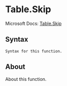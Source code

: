 ---
---

# Table.Skip

Microsoft Docs: [Table.Skip](https://docs.microsoft.com/en-us/powerquery-m/table-skip)

## Syntax

```powerquery-m
Syntax for this function.
```

## About

About this function.

